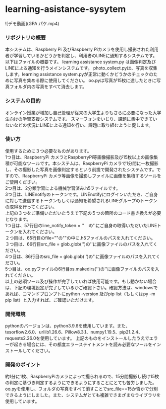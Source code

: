 # learning-asistance-sysytem

![デモ動画](GPA パケ.mp4)

<h3>リポジトリの概要</h3>
本システムは、Raspberry Pi 及びRaspberry Piカメラを使用し撮影された利用者が学習しているかどうかを判定し、利用者のLINEに通知するシステムです。
<br>以下はファイルの概要です。
learning assistance system.py は画像判定及びLINEによる通知を行うメインシステムです。
photo_collect.pyは、写真を収集します。learning assistance system.pyが正常に動くかどうかのチェックのために写真を集める際に使用してください。
oo.pyは写真が15枚に達したときに写真フォルダ内の写真をすべて消去します。

<h3>システムの目的</h3>
オンライン授業が増加し自己管理が従来の大学生よりもさらに必要になった大学生向けの学習支援システムです。
スマーフォンをいじり、課題に集中できていないなどの状況にLINEによる通知を行い、課題に取り組むように促します。

<h3>使い方</h3>
使用するために３つ必要なものがあります。<br>1つ目は、RaspberryPi カメラとRaspberryPi等画像撮影及び15枚以上の画像集積が可能なツールです。本システムは、RaspberryPi カメラで1分間に一枚撮影し、その撮影した写真を画像判定するという前提で開発されたシステムです。ですので、RaspberryPi カメラ等画像を撮影しファイルに画像を集積するツールをご使用ください。<br>2つ目は、2分類学習による機械学習済み.h5ファイルです。<br>3つ目は、LINEnotifyのトークンです。LINEnotifyにログインいただき、ご自身に対して送信するトークンもしくは通知を希望されるLINEグループのトークンの取得を行ってください。<br>上記の３つをご準備いただいたうえで下記の５つの箇所のコード書き換えが必要となります。<br>1つ目は、57行目のline_notify_token = ''　の''にご自身の取得いただいたLINEトークンを入れてください。<br>２つ目は、65行目のfile=""の""の中に.h5ファイルのパスを入れてください。<br>３つ目は、66行目src_file = glob.glob('')の''に画像ファイルのパスを入れてください。<br>4つ目は、86行目のsrc_file = glob.glob('')の''に画像ファイルのパスを入れてください。<br>5つ目は、oo.pyファイルの6行目os.makedirs('')の''に画像ファイルのパスを入れてください。<br>以上の必須ツール及び操作が完了していれば使用可能です。もし動かない場合は、下記の環境設定が完了しているかご確認下さい。確認方法は、windowsであれば、コマンドプロンプトにpython -version 及びpip list（もしくはpy -m pip list）と入力すれば、ご確認いただけます。

<h3>開発環境</h3>
pythonのバージョンは、python3.9.6を使用しています。また、tesorflow2.6.0、urllib1.26.6、Pillow8.3.1、numpy1.19.5、pip21.2.4、requests2.26.0を使用しています。
上記のものをインストールしたうえでエラーが起きる場合には、その都度エラーステイトメントを読み必要なツールをインストールしてください。

<h3>開発のポイント</h3>
約1分に1枚、RaspberryPiカメラによって撮られるので、15分間撮影し続け15枚の判定に基づき判定するようにできるようにすることにとても苦労しました。oo.pyを使用し、フォルダの写真をすべて消すことでsrc_file==15か否かで分別できるようにしました。また、システムがとても複雑でさまざまなライブラリを使用しています。
